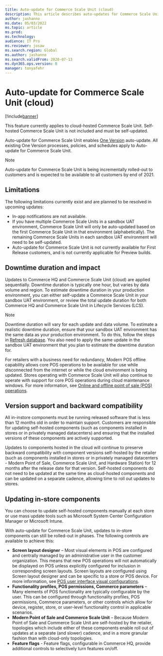 ```yaml
---
title: Auto-update for Commerce Scale Unit (cloud)
description: This article describes auto-updates for Commerce Scale Unit (cloud).
author: jashanno
ms.date: 05/03/2022
ms.topic: article
ms.prod: 
ms.technology: 
audience: IT Pro
ms.reviewer: josaw
ms.search.region: Global
ms.author: jashanno
ms.search.validFrom: 2020-07-13
ms.dyn365.ops.version: 8
manager: tonyafehr
---
```


# Auto-update for Commerce Scale Unit (cloud)
[!include[banner](../includes/banner.md)]


This feature currently applies to cloud-hosted Commerce Scale Unit. Self-hosted Commerce Scale Unit is not included and must be self-updated.

Auto-update for Commerce Scale Unit enables [One Version](../lifecycle-services/oneversion-overview.md) auto-update. All existing One Version processes, policies, and schedules apply to Auto-update for Commerce Scale Unit.


>[!Note]
> Auto-update for Commerce Scale Unit is being incrementally rolled-out to customers and is expected to be available to all customers by end of 2021.

## Limitations
The following limitations currently exist and are planned to be resolved in upcoming updates:

- In-app notifications are not available.
- If you have multiple Commerce Scale Units in a sandbox UAT environment, Commerce Scale Unit will only be auto-updated based on the first Commerce Scale Unit in that environment (alphabetically). The remaining Commerce Scale Units in each sandbox UAT environment will need to be self-updated.
- Auto-update for Commerce Scale Unit is not currently available for First Release customers, and is not currently applicable for Preview builds.

## Downtime duration and impact

Updates to Commerce HQ and Commerce Scale Unit (cloud) are applied sequentially. Downtime duration is typically one hour, but varies by data volume and region. To estimate downtime duration in your production environment, you can either self-update a Commerce Scale Unit in your sandbox UAT environment, or review the total update duration for both Commerce HQ and Commerce Scale Unit in Lifecycle Services (LCS).

> [!NOTE]
> Downtime duration will vary for each update and data volume. To estimate a realistic downtime duration, ensure that your sandbox UAT environment has the same data as your production environment. To do this, follow the steps in [Refresh database](../database/database-refresh.md). You also need to apply the same update in the sandbox UAT environment that you plan to estimate the downtime duration for.

For retailers with a business need for redundancy, Modern POS offline capability allows core POS operations to be available for use while disconnected from the internet or while the cloud environment is being updated. Stores operating with Commerce Scale Unit will also continue to operate with support for core POS operations during cloud maintenance windows. For more information, see [Online and offline point of sale (POS) operations](../../../commerce/pos-operations.md).

## Version support and backward compatibility
All in-instore components must be running released software that is less than 12 months old in order to maintain support. Customers are responsible for updating self-hosted components (such as components installed in stores or in privately managed datacenters) and ensuring that the installed versions of these components are actively supported.

Updates to components hosted in the cloud will continue to preserve backward compatibility with component versions self-hosted by the retailer (such as components installed in stores or in privately managed datacenters - Modern Point of Sale, Commerce Scale Unit, and Hardware Station) for 12 months after the release date for that version. Self-hosted components do not need to be updated at the same time as cloud-hosted components and can be updated on a separate cadence, allowing time to roll out updates to stores.

## Updating in-store components
You can choose to update self-hosted components manually at each store or use mass update tools such as Microsoft System Center Configuration Manager or Microsoft Intune.

With auto-update for Commerce Scale Unit, updates to in-store components can still be rolled-out in phases. The following controls are available to achieve this:

- **Screen layout designer** – Most visual elements in POS are configured and centrally managed by an administrative user in the customer organization. This means that new POS operations will not automatically be displayed on POS unless explicitly configured for inclusion in corresponding screen layouts. Screen layouts are configured using Screen layout designer and can be specific to a store or POS device. For more information, see [POS user interface visual configurations](../../../commerce/pos-screen-layouts.md).
- **Functionality profiles, POS permissions, Commerce parameters** – Many elements of POS functionality are typically configurable by the user. This can be configured through functionality profiles, POS permissions, Commerce parameters, or other controls which allow for device, register, store, or user-level functionality control in applicable scenarios.
- **Modern Point of Sale and Commerce Scale Unit** – Because Modern Point of Sale and Commerce Scale Unit are self-hosted by the retailer, topologies which include either of these components enable roll out of updates at a separate (and slower) cadence, and in a more granular fashion than with cloud-only topologies.
- **Feature flags** - Feature flags, configurable in Commerce HQ, provide additional controls to selectively turn features on/off.
